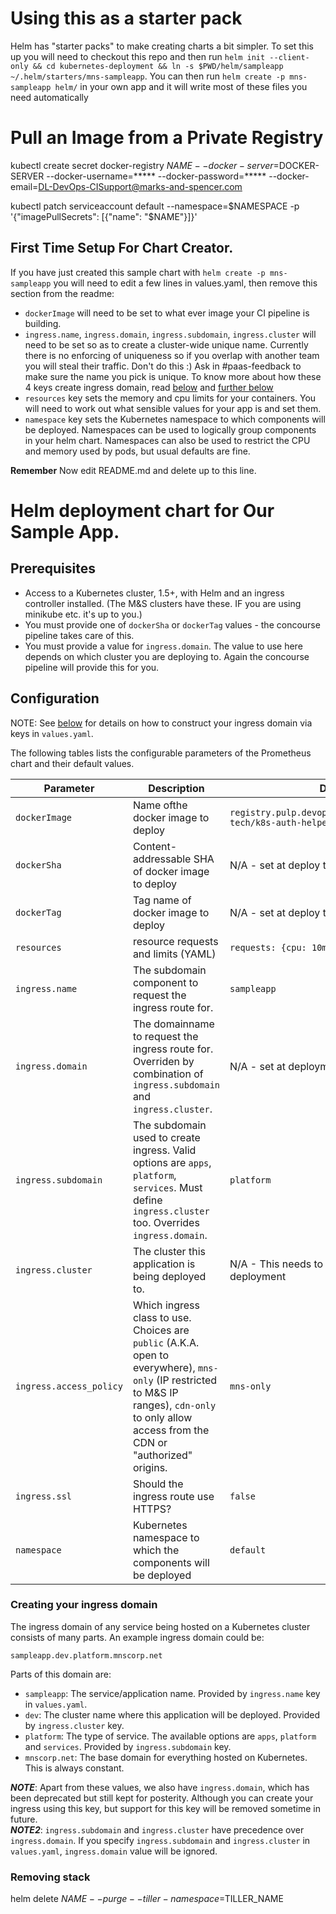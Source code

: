 # Using this as a starter pack

Helm has "starter packs" to make creating charts a bit simpler. To set this up
you will need to checkout this repo and then run `helm init --client-only &&
cd kubernetes-deployment && ln -s $PWD/helm/sampleapp
~/.helm/starters/mns-sampleapp`. You can then run `helm create -p
mns-sampleapp helm/` in your own app and it will write most of
these files you need automatically

# Pull an Image from a Private Registry

kubectl create secret docker-registry $NAME --docker-server=$DOCKER-SERVER --docker-username=***** --docker-password=***** --docker-email=DL-DevOps-CISupport@marks-and-spencer.com

kubectl patch serviceaccount default --namespace=$NAMESPACE -p '{"imagePullSecrets": [{"name": "$NAME"}]}'

## First Time Setup For Chart Creator.

If you have just created this sample chart with `helm create -p mns-sampleapp`
you will need to edit a few lines in values.yaml, then remove this section
from the readme:

- `dockerImage` will need to be set to what ever image your CI pipeline is
  building.
- `ingress.name`, `ingress.domain`, `ingress.subdomain`, `ingress.cluster` will need to be set so as to create a cluster-wide unique name. Currently there is no enforcing of uniqueness so if you overlap with another team you will steal their traffic. Don't do this :) Ask in #paas-feedback to make sure the name you pick is unique. To know more about how these 4 keys create ingress domain, read [below](#configuration) and [further below](#creating-your-ingress-domain)
- `resources` key sets the memory and cpu limits for your containers. You will
  need to work out what sensible values for your app is and set them.
- `namespace` key sets the Kubernetes namespace to which components will be deployed. Namespaces can be used to logically group components in your helm chart. Namespaces can also be used to restrict the CPU and memory used by pods, but usual defaults are fine.

**Remember** Now edit README.md and delete up to this line.

# Helm deployment chart for Our Sample App.

## Prerequisites

- Access to a Kubernetes cluster, 1.5+, with Helm and an ingress controller
  installed. (The M&S clusters have these. IF you are using minikube etc. it's
  up to you.)
- You must provide one of `dockerSha` or `dockerTag` values - the concourse
  pipeline takes care of this.
- You must provide a value for `ingress.domain`. The value to use here depends
  on which cluster you are deploying to. Again the concourse pipeline will
  provide this for you.

## Configuration

NOTE: See [below](#creating-your-ingress-domain) for details on how to construct your ingress domain via keys in `values.yaml`.

The following tables lists the configurable parameters of the Prometheus chart and their default values.

| Parameter | Description | Default |
| --------- | ----------- | ------- |
| `dockerImage` | Name ofthe docker image to deploy | `registry.pulp.devops.mnscorp.net/platform-tech/k8s-auth-helper` |
| `dockerSha` | Content-addressable SHA of docker image to deploy | N/A - set at deploy time |
| `dockerTag` | Tag name of docker image to deploy | N/A - set at deploy time |
| `resources` | resource requests and limits (YAML) |`requests: {cpu: 10m, memory: 64Mi}` |
| `ingress.name` | The subdomain component to request the ingress route for. | `sampleapp` |
| `ingress.domain` | The domainname to request the ingress route for. Overriden by combination of `ingress.subdomain` and `ingress.cluster`. | N/A - set at deployment time |
| `ingress.subdomain` | The subdomain used to create ingress. Valid options are `apps`, `platform`, `services`. Must define `ingress.cluster` too. Overrides `ingress.domain`. | `platform` |
| `ingress.cluster` | The cluster this application is being deployed to. | N/A - This needs to be filled before deployment |
| `ingress.access_policy` | Which ingress class to use. Choices are `public` (A.K.A. open to everywhere), `mns-only` (IP restricted to M&S IP ranges), `cdn-only` to only allow access from the CDN or "authorized" origins. | `mns-only` |
| `ingress.ssl` | Should the ingress route use HTTPS? | `false` |
| `namespace` | Kubernetes namespace to which the components will be deployed | `default` |

### Creating your ingress domain

The ingress domain of any service being hosted on a Kubernetes cluster consists of many parts. An example ingress domain could be:
```
sampleapp.dev.platform.mnscorp.net
```
Parts of this domain are:  
+ `sampleapp`: The service/application name. Provided by `ingress.name` key in `values.yaml`.
+ `dev`: The cluster name where this application will be deployed. Provided by `ingress.cluster` key.
+ `platform`: The type of service. The available options are `apps`, `platform` and `services`. Provided by `ingress.subdomain` key.
+ `mnscorp.net`: The base domain for everything hosted on Kubernetes. This is always constant.

***NOTE***: Apart from these values, we also have `ingress.domain`, which has been deprecated but still kept for posterity. Although you can create your ingress using this key, but support for this key will be removed sometime in future.  
***NOTE2***: `ingress.subdomain` and `ingress.cluster` have precedence over `ingress.domain`. If you specify `ingress.subdomain` and `ingress.cluster` in `values.yaml`, `ingress.domain` value will be ignored.

### Removing stack

helm delete $NAME --purge --tiller-namespace=$TILLER_NAME
 
